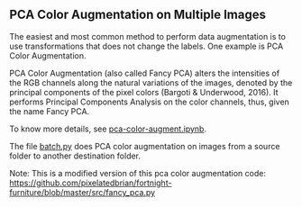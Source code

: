 ## PCA Color Augmentation on Multiple Images

The easiest and most common method to perform data augmentation is to use transformations that does not change the labels. One example is PCA Color Augmentation.

PCA Color Augmentation (also called Fancy PCA) alters the intensities of the RGB channels along the natural variations of the images, denoted by the principal components of the pixel colors (Bargoti & Underwood, 2016). It performs Principal Components Analysis on the color channels, thus, given the name Fancy PCA.

To know more details, see [pca-color-augment.ipynb](https://github.com/addieira03/pca-color-augment/blob/master/pca_color_augment.ipynb).

The file [batch.py](https://github.com/addieira03/pca-color-augment/blob/master/batch.py) does PCA color augmentation on images from a source folder to another destination folder. 




Note: This is a modified version of this pca color augmentation code: https://github.com/pixelatedbrian/fortnight-furniture/blob/master/src/fancy_pca.py



